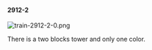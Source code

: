 #### 2912-2
![train-2912-2-0.png](https://github.com/lil-lab/nlvr/raw/master/nlvr/train/images/63/train-2912-2-0.png "train-2912-2-0.png")

There is a two blocks tower and only one color.